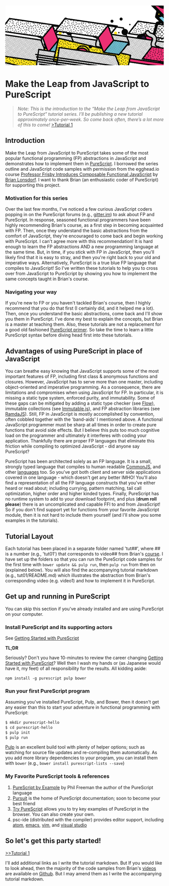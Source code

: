 ![series banner](resources/glitched-abstract.jpg)

# Make the Leap from JavaScript to PureScript

> *Note: This is the introduction to the “Make the Leap from JavaScript to PureScript” tutorial series. I’ll be*
> *publishing a new tutorial approximately once-per-week. So come back often, there’s a lot more of this to come!*
> [>Tutorial 1](https://github.com/adkelley/javascript-to-purescript/tree/master/tut01)

## Introduction

Make the Leap from JavaScript to PureScript takes some of the most popular functional programming (FP) abstractions in JavaScript and demonstrates how to implement them in [PureScript](http://www.purescript.org). I borrowed the series outline and JavaScript code samples with permission from the egghead.io course [Professor Frisby Introduces Composable Functional JavaScript](https://egghead.io/courses/professor-frisby-introduces-composable-functional-javascript) by
[Brian Lonsdorf](https://github.com/DrBoolean).  I want to thank Brian (an enthusiastic coder of PureScript) for supporting this project.

### Motivation for this series

Over the last few months, I've noticed a few curious JavaScript coders popping in on the PureScript forums (e.g., [gitter.im](https://gitter.im/purescript/purescript)) to ask about FP and PureScript.  In response, seasoned functional programmers have been highly recommending Brian's course, as a first step in becoming acquainted with FP. Then, once they understand the basic abstractions from the comfort of JavaScript, they're encouraged to come back and begin working with PureScript.  I can't agree more with this recommendation!  It is hard enough to learn the FP abstractions AND a new programming language at the same time.  But, in time, if you stick with FP in JavaScript, then you'll likely find that it is easy to stray, and then you're right back to your old and imperative ways. Alternatively, PureScript is a true blue FP language that compiles to JavaScript!  So I've written these tutorials to help you to cross over from JavaScript to PureScript by showing you how to implement the same concepts taught in Brian's course.

### Navigating your way

If you're new to FP or you haven't tackled Brian's course, then I highly recommend that you do that first (I certainly did, and it helped me a lot). Then, once you understand the basic abstractions, come back and I'll show you them in PureScript. I've done my best to explain the concepts, but Brian is a master at teaching them.  Also, these tutorials are not a replacement for a good old fashioned [PureScript primer](https://leanpub.com/purescript). So take the time to learn a little PureScript syntax before diving head first into these tutorials.

## Advantages of using PureScript in place of JavaScript

You can breathe easy knowing that JavaScript supports some of the most important features of FP, including first class & anonymous functions and closures.  However, JavaScript has to serve more than one master, including object-oriented and imperative programming.  As a consequence, there are limitations and compromises when using JavaScript for FP. In particular, it is missing a static type system, enforced purity, and immutability.  Some of these gaps can be mitigated by adding a static type checker (see [Flow](https://github.com/facebook/flow)), immutable collections (see [Immutable.js](https://facebook.github.io/immutable-js/)), and FP abstraction libraries (see [RamdaJS](http://ramdajs.com)). Still, FP in JavaScript is mostly accomplished by convention, often cobbled together with the 'band-aids' I mentioned above. A functional JavaScript programmer must be sharp at all times in order to create pure functions that avoid side effects.  But I believe this puts too much cognitive load on the programmer and ultimately it interferes with coding your application.  Thankfully there are proper FP languages that eliminate this friction while compiling to optimized JavaScript - did anyone say PureScript?

PureScript has been architected solely as an FP language. It is a small, strongly typed language that compiles to human readable [CommonJS](https://en.wikipedia.org/wiki/CommonJS), and other [languages](https://github.com/andyarvanitis/purescript-native) too. So you've got both client and server side applications covered in one language - which doesn't get any better IMHO!  You'll also find a representation of all the FP language constructs that you've either heard or read about; including currying, pattern matching, tail call optimization, higher order and higher kinded types.  Finally, PureScript has no runtime system to add to your download footprint, and plus (**drum roll please**) there is an uncomplicated and capable FFI to and from JavaScript! So if you don't find support yet for functions from your favorite JavaScript module, then it is not hard to include them yourself (and I'll show you some examples in the tutorials).

## Tutorial Layout

Each tutorial has been placed in a separate folder named 'tut##', where ## is a number (e.g., 'tut01') that corresponds to video## from Brian's [course](https://egghead.io/courses/professor-frisby-introduces-composable-functional-javascript). I have set up the folders so that you can run the PureScript code samples for the first time with `bower update && pulp run`, then `pulp run` from then on (explained below).  You will also find the accompanying tutorial markdown (e.g., tut01/README.md) which illustrates the abstraction from Brian's corresponding video (e.g. video1) and how to implement it in PureScript.

## Get up and running in PureScript

You can skip this section if you've already installed and are using PureScript on your computer.

### Install PureScript and its supporting actors
See [Getting Started with PureScript](http://www.purescript.org/learn/getting-started/)

**TL;DR**

Seriously? Don't you have 10-minutes to review the career changing [Getting Started with PureScript](http://www.purescript.org/learn/getting-started/)? Well then I wash my hands or (as Japanese would have it, my feet) of all responsibility for the results.  All kidding aside:
```
npm install -g purescript pulp bower

```
### Run your first PureScript program

Assuming you've installed PureScript, Pulp, and Bower, then it doesn't get any easier than this to start your adventure in functional programming with PureScript:

```
$ mkdir purescript-hello
$ cd purescript-hello
$ pulp init
$ pulp run
```
[Pulp](https://github.com/bodil/pulp) is an excellent build tool with plenty of helper options; such as watching for source file updates and re-compiling them automatically. As you add more library dependencies to your program, you can install them with `bower` (e.g., `bower install purescript-lists --save`)


### My Favorite PureScript tools & references

1. [PureScript by Example](https://leanpub.com/purescript/) by Phil Freeman the author of the PureScript language
2. [Pursuit](https://pursuit.purescript.org) is the home of PureScript documentation; soon to become your best friend
3. [Try PureScript](http://try.purescript.org/) allows you to try key examples of PureScript in the browser.  You can also create your own.
4. psc-ide (distributed with the compiler) provides editor support, including [atom](https://github.com/nwolverson/atom-ide-purescript), [emacs]( https://github.com/epost/psc-ide-emacs), [vim](https://github.com/FrigoEU/psc-ide-vim), and [visual studio]( https://github.com/nwolverson/vscode-ide-purescript)

## So let's get this party started!

[>>Tutorial 1](https://github.com/adkelley/javascript-to-purescript/tree/master/tut01)

I'll add additional links as I write the tutorial markdown. But If you would like to look ahead, then the majority of the code samples from Brian's [videos](https://egghead.io/courses/professor-frisby-introduces-composable-functional-javascript) are available on [Github](https://github.com/adkelley/javascript-to-purescript). But I may amend them as I write the accompanying tutorial markdown.  
